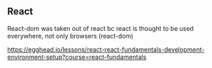 ## React

React-dom was taken out of react bc react is thought to be used
everywhere, not only browsers (react-dom)

https://egghead.io/lessons/react-react-fundamentals-development-environment-setup?course=react-fundamentals
